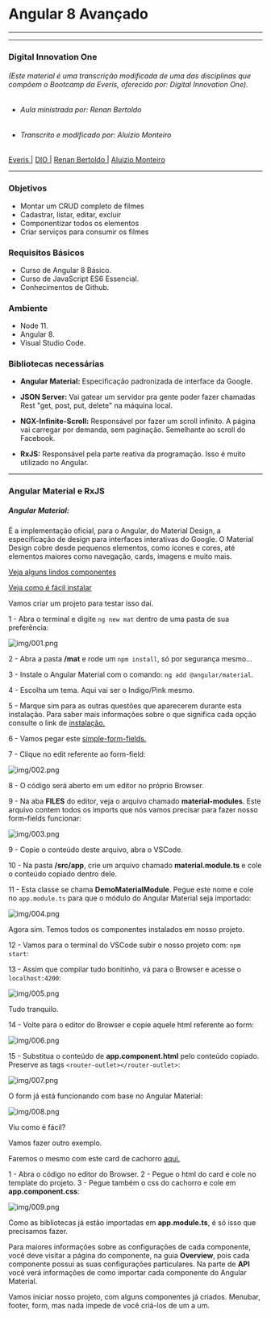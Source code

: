 #  Angular 8 Avançado

___
___

### Digital Innovation One

###### *(Este material é uma transcrição modificada de uma das disciplinas que compõem o Bootcamp da Everis, oferecido por: Digital Innovation One).*

* ###### *Aula ministrada por: Renan Bertoldo*

* ###### *Transcrito e modificado por: Aluizio Monteiro*

[Everis |]( https://www.everis.com/)
[ DIO |](https://www.linkedin.com/school/digitalinnovation-one/about/)
[ Renan Bertoldo |](https://www.linkedin.com/in/renan-rafael-bertoldo/)
[ Aluizio Monteiro](https://www.linkedin.com/in/aluizio-monteiro/)

___

### Objetivos

* Montar um CRUD completo de filmes
* Cadastrar, listar, editar, excluir
* Componentizar todos os elementos
* Criar serviços para consumir os filmes
 
### Requisitos Básicos

 * Curso de Angular 8 Básico.
 * Curso de JavaScript ES6 Essencial.
 * Conhecimentos de Github.

### Ambiente

 * Node 11.
 * Angular 8.
 * Visual Studio Code.

### Bibliotecas necessárias

* **Angular Material:** Especificação padronizada de interface da Google.

* **JSON Server:** Vai gatear um servidor pra gente poder fazer chamadas Rest "get, post, put, delete" na máquina local.

* **NGX-Infinite-Scroll:** Responsável por fazer um scroll infinito. A página vai carregar por demanda, sem paginação. Semelhante ao scroll do Facebook.

* **RxJS:** Responsável pela parte reativa da programação. Isso é muito utilizado no Angular.

___

### Angular Material e RxJS

##### Angular Material:
É a implementação oficial, para o Angular, do Material Design, a especificação de design para interfaces interativas do Google. O Material Design cobre desde pequenos elementos, como ícones e cores, até elementos maiores como navegação, cards, imagens e muito mais.

[Veja alguns lindos componentes](https://material.angular.io/components/categories)

[Veja como é fácil instalar](https://material.angular.io/guide/getting-started)

Vamos criar um projeto para testar isso daí.

1 - Abra o terminal e digite `ng new mat` dentro de uma pasta de sua preferência:

![img/001.png](https://github.com/aluiziomonteiro/angular-avc/blob/master/img/001.png)

2 - Abra a pasta **/mat** e rode um `npm install`, só por segurança mesmo...

3 - Instale o Angular Material com o comando: `ng add @angular/material`.

4 - Escolha um tema. Aqui vai ser o Indigo/Pink mesmo.

5 - Marque sim para as outras questões que aparecerem durante esta instalação. Para saber mais informações sobre o que significa cada opção consulte o link de [instalação.](https://material.angular.io/guide/getting-started)

6 - Vamos pegar este [simple-form-fields.](https://material.angular.io/components/form-field/overview)

7 - Clique no edit referente ao form-field:

![img/002.png](https://github.com/aluiziomonteiro/angular-avc/blob/master/img/002.png)

8 - O código será aberto em um editor no próprio Browser.

9 - Na aba **FILES** do editor, veja o arquivo chamado **material-modules**. Este arquivo contem todos os imports que nós vamos precisar para fazer nosso form-fields funcionar:

![img/003.png](https://github.com/aluiziomonteiro/angular-avc/blob/master/img/003.png)

9 - Copie o conteúdo deste arquivo, abra o VSCode.

10 - Na pasta **/src/app**, crie um arquivo chamado **material.module.ts** e cole o conteúdo copiado dentro dele.

11 - Esta classe se chama **DemoMaterialModule**. Pegue este nome e cole no `app.module.ts` para que o módulo do Angular Material seja importado:

![img/004.png](https://github.com/aluiziomonteiro/angular-avc/blob/master/img/004.png)

Agora sim. Temos todos os componentes instalados em nosso projeto.

12 - Vamos para o terminal do VSCode subir o nosso projeto com: `npm start`:

13 - Assim que compilar tudo bonitinho, vá para o Browser e acesse o `localhost:4200`:

![img/005.png](https://github.com/aluiziomonteiro/angular-avc/blob/master/img/005.png)

Tudo tranquilo.

14 - Volte para o editor do Browser e copie aquele html referente ao form:

![img/006.png](https://github.com/aluiziomonteiro/angular-avc/blob/master/img/006.png)

15 - Substitua o conteúdo de **app.component.html** pelo conteúdo copiado. Preserve as tags `<router-outlet></router-outlet>`:

![img/007.png](https://github.com/aluiziomonteiro/angular-avc/blob/master/img/007.png)

O form já está funcionando com base no Angular Material:

![img/008.png](https://github.com/aluiziomonteiro/angular-avc/blob/master/img/008.png)

Viu como é fácil?

Vamos fazer outro exemplo. 

Faremos o mesmo com este card de cachorro [aqui.](https://material.angular.io/components/card/examples)

1 - Abra o código no editor do Browser.
2 - Pegue o html do card e cole no template do projeto.
3 - Pegue também o css do cachorro e cole em **app.component.css**:

![img/009.png](https://github.com/aluiziomonteiro/angular-avc/blob/master/img/009.png)

Como as bibliotecas já estão importadas em **app.module.ts**, é só isso que precisamos fazer.

Para maiores informações sobre as configurações de cada componente, você deve visitar a página do componente, na guia **Overview**, pois cada componente possui as suas configurações particulares. Na parte de **API** você verá informações de como importar cada componente do Angular Material.

Vamos iniciar nosso projeto, com alguns componentes já criados. Menubar, footer, form,  mas nada impede de você criá-los de um a um.


